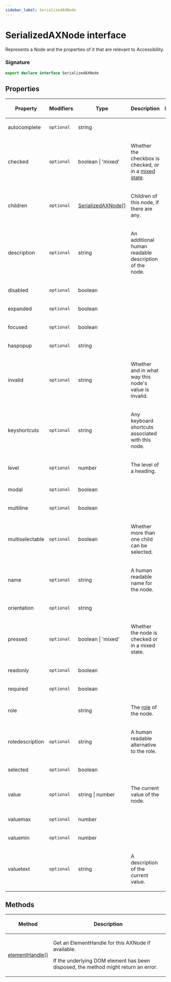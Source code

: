 ```yaml
---
sidebar_label: SerializedAXNode
---
```


# SerializedAXNode interface

Represents a Node and the properties of it that are relevant to Accessibility.

### Signature

```typescript
export declare interface SerializedAXNode
```

## Properties

<table><thead><tr><th>

Property

</th><th>

Modifiers

</th><th>

Type

</th><th>

Description

</th><th>

Default

</th></tr></thead>
<tbody><tr><td>

<span id="autocomplete">autocomplete</span>

</td><td>

`optional`

</td><td>

string

</td><td>

</td><td>

</td></tr>
<tr><td>

<span id="checked">checked</span>

</td><td>

`optional`

</td><td>

boolean \| 'mixed'

</td><td>

Whether the checkbox is checked, or in a [mixed state](https://www.w3.org/TR/wai-aria-practices/examples/checkbox/checkbox-2/checkbox-2.html).

</td><td>

</td></tr>
<tr><td>

<span id="children">children</span>

</td><td>

`optional`

</td><td>

[SerializedAXNode](./puppeteer.serializedaxnode.md)\[\]

</td><td>

Children of this node, if there are any.

</td><td>

</td></tr>
<tr><td>

<span id="description">description</span>

</td><td>

`optional`

</td><td>

string

</td><td>

An additional human readable description of the node.

</td><td>

</td></tr>
<tr><td>

<span id="disabled">disabled</span>

</td><td>

`optional`

</td><td>

boolean

</td><td>

</td><td>

</td></tr>
<tr><td>

<span id="expanded">expanded</span>

</td><td>

`optional`

</td><td>

boolean

</td><td>

</td><td>

</td></tr>
<tr><td>

<span id="focused">focused</span>

</td><td>

`optional`

</td><td>

boolean

</td><td>

</td><td>

</td></tr>
<tr><td>

<span id="haspopup">haspopup</span>

</td><td>

`optional`

</td><td>

string

</td><td>

</td><td>

</td></tr>
<tr><td>

<span id="invalid">invalid</span>

</td><td>

`optional`

</td><td>

string

</td><td>

Whether and in what way this node's value is invalid.

</td><td>

</td></tr>
<tr><td>

<span id="keyshortcuts">keyshortcuts</span>

</td><td>

`optional`

</td><td>

string

</td><td>

Any keyboard shortcuts associated with this node.

</td><td>

</td></tr>
<tr><td>

<span id="level">level</span>

</td><td>

`optional`

</td><td>

number

</td><td>

The level of a heading.

</td><td>

</td></tr>
<tr><td>

<span id="modal">modal</span>

</td><td>

`optional`

</td><td>

boolean

</td><td>

</td><td>

</td></tr>
<tr><td>

<span id="multiline">multiline</span>

</td><td>

`optional`

</td><td>

boolean

</td><td>

</td><td>

</td></tr>
<tr><td>

<span id="multiselectable">multiselectable</span>

</td><td>

`optional`

</td><td>

boolean

</td><td>

Whether more than one child can be selected.

</td><td>

</td></tr>
<tr><td>

<span id="name">name</span>

</td><td>

`optional`

</td><td>

string

</td><td>

A human readable name for the node.

</td><td>

</td></tr>
<tr><td>

<span id="orientation">orientation</span>

</td><td>

`optional`

</td><td>

string

</td><td>

</td><td>

</td></tr>
<tr><td>

<span id="pressed">pressed</span>

</td><td>

`optional`

</td><td>

boolean \| 'mixed'

</td><td>

Whether the node is checked or in a mixed state.

</td><td>

</td></tr>
<tr><td>

<span id="readonly">readonly</span>

</td><td>

`optional`

</td><td>

boolean

</td><td>

</td><td>

</td></tr>
<tr><td>

<span id="required">required</span>

</td><td>

`optional`

</td><td>

boolean

</td><td>

</td><td>

</td></tr>
<tr><td>

<span id="role">role</span>

</td><td>

</td><td>

string

</td><td>

The [role](https://www.w3.org/TR/wai-aria/#usage_intro) of the node.

</td><td>

</td></tr>
<tr><td>

<span id="roledescription">roledescription</span>

</td><td>

`optional`

</td><td>

string

</td><td>

A human readable alternative to the role.

</td><td>

</td></tr>
<tr><td>

<span id="selected">selected</span>

</td><td>

`optional`

</td><td>

boolean

</td><td>

</td><td>

</td></tr>
<tr><td>

<span id="value">value</span>

</td><td>

`optional`

</td><td>

string \| number

</td><td>

The current value of the node.

</td><td>

</td></tr>
<tr><td>

<span id="valuemax">valuemax</span>

</td><td>

`optional`

</td><td>

number

</td><td>

</td><td>

</td></tr>
<tr><td>

<span id="valuemin">valuemin</span>

</td><td>

`optional`

</td><td>

number

</td><td>

</td><td>

</td></tr>
<tr><td>

<span id="valuetext">valuetext</span>

</td><td>

`optional`

</td><td>

string

</td><td>

A description of the current value.

</td><td>

</td></tr>
</tbody></table>

## Methods

<table><thead><tr><th>

Method

</th><th>

Description

</th></tr></thead>
<tbody><tr><td>

<span id="elementhandle">[elementHandle()](./puppeteer.serializedaxnode.elementhandle.md)</span>

</td><td>

Get an ElementHandle for this AXNode if available.

If the underlying DOM element has been disposed, the method might return an error.

</td></tr>
</tbody></table>
